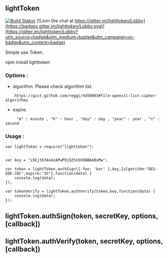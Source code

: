 ## lightToken

[![Build Status](https://api.travis-ci.org/alpertayfun/lightToken.svg?branch=master)](https://travis-ci.org/alpertayfun/lightToken)
[![Join the chat at https://gitter.im/lighttoken/Lobby](https://badges.gitter.im/lighttoken/Lobby.svg)](https://gitter.im/lighttoken/Lobby?utm_source=badge&utm_medium=badge&utm_campaign=pr-badge&utm_content=badge)




Simple use Token.


npm install lighttoken


### Options : 

- algorithm. Please check algorithm list.

```
	https://gist.github.com/reggi/4459803#file-openssl-list-cipher-algorithms
```
- expire.
```
	 "m" : minute , "h" : hour , "day" : day , "year" : year , "s" : second 

```

### Usage : 

```
var lightToken = require("lighttoken");


var key = "i9Ijt87Ao4zAPwP8jQZSn5X9ABAeBvMw";

var token = lightToken.authSign({ foo: 'bar' },key,{algorithm:"DES-EDE-CBC",expire:"1h"},function(data) {
	console.log(data);
});

var tokenVerify = lightToken.authVerify(token,key,function(data) {
	console.log(data);
});

```



## lightToken.authSign(token, secretKey, options, [callback])


## lightToken.authVerify(token, secretKey, options, [callback])